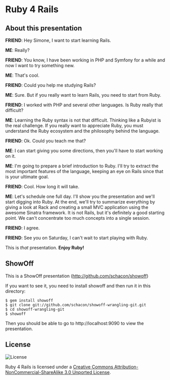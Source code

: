 # Ruby 4 Rails

## About this presentation

**FRIEND**: Hey Simone, I want to start learning Rails.

**ME**: Really?

**FRIEND**: You know, I have been working in PHP and Symfony for a while and now I want to try something new.

**ME**: That's cool.

**FRIEND**: Could you help me studying Rails?

**ME**: Sure. But if you really want to learn Rails, you need to start from Ruby.

**FRIEND**: I worked with PHP and several other languages. Is Ruby really that difficult?

**ME**: Learning the Ruby syntax is not that difficult. Thinking like a Rubyist is the real challenge. If you really want to appreciate Ruby, you must understand the Ruby ecosystem and the philosophy behind the language.

**FRIEND**: Ok. Could you teach me that?

**ME**: I can start giving you some directions, then you'll have to start working on it.

**ME**: I'm going to prepare a brief introduction to Ruby. I'll try to extract the most important features of the language, keeping an eye on Rails since that is your ultimate goal.

**FRIEND**: Cool. How long it will take.

**ME**: Let's schedule one full day. I'll show you the presentation and we'll start digging into Ruby. At the end, we'll try to summarize everything by giving a look at Rack and creating a small MVC application using the awesome Sinatra framework. It is not Rails, but it's definitely a good starting point. We can't concentrate too much concepts into a single session.

**FRIEND**: I agree.

**FRIEND**: See you on Saturday, I can't wait to start playing with Ruby.


This is *that* presentation. **Enjoy Ruby!**


## ShowOff

This is a ShowOff presentation (http://github.com/schacon/showoff)

If you want to see it, you need to install showoff and then run
it in this directory:

    $ gem install showoff
    $ git clone git://github.com/schacon/showoff-wrangling-git.git
    $ cd showoff-wrangling-git
    $ showoff

Then you should be able to go to http://localhost:9090 to view the
presentation.

## License

![License](http://i.creativecommons.org/l/by-nc-sa/3.0/88x31.png)

Ruby 4 Rails is licensed under a [Creative Commons Attribution-NonCommercial-ShareAlike 3.0 Unported License](http://creativecommons.org/licenses/by-nc-sa/3.0/).
